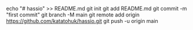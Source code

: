 echo "# hassio" >> README.md
git init
git add README.md
git commit -m "first commit"
git branch -M main
git remote add origin https://github.com/katatohuk/hassio.git
git push -u origin main
